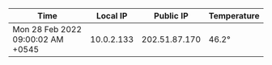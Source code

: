 | Time     | Local IP | Public IP | Temperature |
| ----------- | ----------- | ----------- | ----------- |
| Mon 28 Feb 2022 09:00:02 AM +0545      | 10.0.2.133     | 202.51.87.170  | 46.2° |
